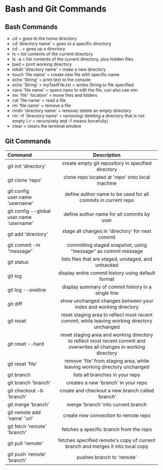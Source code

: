 # **Bash and Git Commands**
## **Bash Commands**

- cd = goes to the home directory
- cd 'directory name' = goes to a specific directory
- cd .. = goes up a directory
- ls = list contents of the current directory
- ls -a = list contents of the current directory, plus hidden files
- pwd = print working directory
- mkdir 'directory name' = make a new directory
- touch 'file name' = create new file with specific name
- echo 'String' = print text to the console
- echo 'String' > myTextFile.txt = writes String to file specified
- nano 'file name' = opens nano to edit the file, can also use vim
- mv 'file' 'location' = move files and folders
- cat 'file name' = read a file
- rm 'file name' = remove a file
- rmdir 'directory name' = remove/ delete an empty directory
- rm -rf 'directory name' = removing/ deleting a directory that is not empty (-r = recursively and -f means forcefully)
- clear = clears the terminal window

## **Git Commands**

| Command     | Description |
| :---        |    :----:   |
| git init 'directory'      |  create empty git repository in specified directory      | 
| git clone 'repo'  | clone repo located at 'repo' onto local machine        | 
| git config user.name 'username'      |  define author name to be used for all commits in current repo      | 
| git config --global user.name 'username'      |  define author name for all commits by user      | 
| git add 'directory'  | stage all changes in 'directory' for next commit        | 
| git commit -m "message"  | committing staged snapshot, using "message" as commit message  | 
| git status | lists files that are staged, unstaged, and untracked        | 
| git log      |  display entire commit history using default format     | 
| git log --oneline     |  display summary of commit history in a single line     | 
| git diff | show unchanged changes between your index and working directory        |
| git reset | reset staging area to reflect most recent commit, while leaving working directory unchanged      |
| git reset --hard | reset staging area and working directory to reflect most recent commit and overwrites all changes in working directory     |
| git reset 'file'      |  remove 'file' from staging area, while leaving working directory unchanged    | 
| git branch | lists all branches in your repo      |
| git branch 'branch'| creates a new 'branch' in your repo      |
| git checkout -b 'branch' | create and checkout a new branch called 'branch'     |
| git merge 'branch'      |  merge 'branch' into current branch    | 
| git remote add 'name' 'url' | create new connection to remote repo      |
| git fetch 'remote' 'branch' | fetches a specific branch from the repo      |
| git pull 'remote' | fetches specified remote's copy of current branch and merges it into local copy     |
| git push 'remote' 'branch'      |  pushes branch to 'remote'    | 

